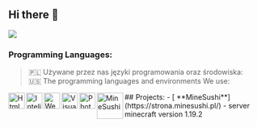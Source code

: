 
## Hi there 👋
<img src="https://cdn.discordapp.com/attachments/755488771306291211/1025429489796264078/banner.png"> </img>
### Programming Languages:
> 🇵🇱 Używane przez nas języki programowania oraz środowiska:  
> 🇺🇸 The programming languages and environments We use:
<img align="left" alt="Html" width="32px" src="https://simpleicons.org/icons/html5.svg">
<img align="left" alt="Intelj" width="32px" src="https://simpleicons.org/icons/intellijidea.svg">
<img align="left" alt="WebStorm" width="32px" src="https://simpleicons.org/icons/webstorm.svg"> 
<img align="left" alt="Visual" width="32px" src="https://simpleicons.org/icons/visualstudiocode.svg"> 
<img align="left" alt="Photoshop" width="32px" src="https://simpleicons.org/icons/adobephotoshop.svg"> 
## Projects:
- [<img align="left" alt="MineSushi" width="52px" src="https://cdn.discordapp.com/attachments/755488771306291211/1025433238333837322/sushimclogo.png" /> **MineSushi**](https://strona.minesushi.pl/) - server minecraft version 1.19.2
